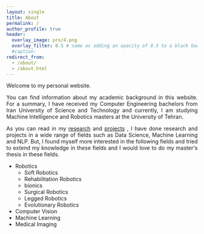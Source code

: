 ```yaml
---
layout: single
title: About
permalink: /
author_profile: true
header:
  overlay_image: pro/4.png
  overlay_filter: 0.5 # same as adding an opacity of 0.5 to a black background
  #caption:
redirect_from:
  - /about/
  - /about.html
---
```

Welcome to my personal website.

<p align="justify"> You can find information about my academic background in this website. For a summary, I have received my Computer Engineering bachelors from Iran University of Science and Technology and currently, I am studying Machine Intelligence and Robotics masters at the University of Tehran.</p>

<p align="justify"> As you can read in my <a href="https://banafshehkarimian.github.io/research/">research</a> and <a href="https://banafshehkarimian.github.io/projects/">projects</a> , I have done research and projects in a wide range of fields such as Data Science, Machine Learning and NLP. But, I found myself more interested in the following fields and tried to extend my knowledge in these fields and I would love to do my master's thesis in these fields. </p>


* Robotics
  * Soft Robotics
  * Rehabilitation Robotics
  * bionics
  * Surgical Robotics
  * Legged Robotics
  * Evolutionary Robotics
* Computer Vision
* Machine Learning
* Medical Imaging
